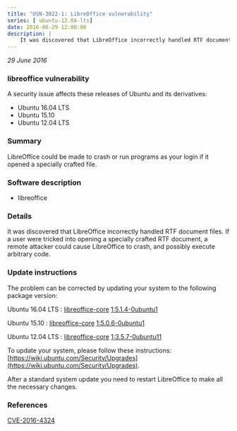 ```yaml
---
title: "USN-3022-1: LibreOffice vulnerability"
series: [ ubuntu-12.04-lts]
date: 2016-06-29 12:00:00
description: |
    It was discovered that LibreOffice incorrectly handled RTF document files. If a user were tricked into opening a specially crafted RTF document, a remote attacker could cause LibreOffice to crash, and possibly execute arbitrary code. 
--- 
```

 
 

*29 June 2016*

### libreoffice vulnerability

A security issue affects these releases of Ubuntu and its derivatives:

* Ubuntu 16.04 LTS
* Ubuntu 15.10
* Ubuntu 12.04 LTS

### Summary

LibreOffice could be made to crash or run programs as your login if it opened a specially crafted file.

### Software description

* libreoffice 

### Details

It was discovered that LibreOffice incorrectly handled RTF document files. If a user were tricked into opening a specially crafted RTF document, a remote attacker could cause LibreOffice to crash, and possibly execute arbitrary code. 

### Update instructions

The problem can be corrected by updating your system to the following package version:

Ubuntu 16.04 LTS
 : [libreoffice-core](https://launchpad.net/ubuntu/+source/libreoffice) <span> [1:5.1.4-0ubuntu1](https://launchpad.net/ubuntu/+source/libreoffice/1:5.1.4-0ubuntu1) </span> 

Ubuntu 15.10
 : [libreoffice-core](https://launchpad.net/ubuntu/+source/libreoffice) <span> [1:5.0.6-0ubuntu1](https://launchpad.net/ubuntu/+source/libreoffice/1:5.0.6-0ubuntu1) </span> 

Ubuntu 12.04 LTS
 : [libreoffice-core](https://launchpad.net/ubuntu/+source/libreoffice) <span> [1:3.5.7-0ubuntu11](https://launchpad.net/ubuntu/+source/libreoffice/1:3.5.7-0ubuntu11) </span> 

To update your system, please follow these instructions: [https://wiki.ubuntu.com/Security/Upgrades](https://wiki.ubuntu.com/Security/Upgrades).

After a standard system update you need to restart LibreOffice to make all the necessary changes. 

### References

 
 [CVE-2016-4324](http://people.ubuntu.com/~ubuntu-security/cve/CVE-2016-4324)
 

